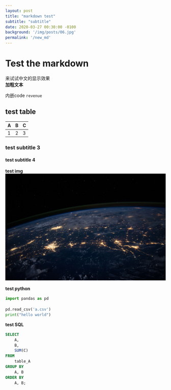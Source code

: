 ```yaml
---
layout: post
title: "markdown test"
subtitle: "subtitle"
date: 2020-03-27 00:30:00 -0100
background: '/img/posts/06.jpg'
permalink: '/new_md'
---
```


# Test the markdown

来试试中文的显示效果  
**加粗文本**

内嵌code `revenue`


## test table
| A | B | C |
| - | - | - |
| 1 | 2 | 3 |

### test subtitle 3
#### test subtitle 4

**test img**  
![imgg](/img/posts/06.jpg)


**test python**  
```python
import pandas as pd

pd.read_csv('a.csv')
print("hello world")
```

**test SQL**
```SQL
SELECT
    A,
    B,
    SUM(C)
FROM 
    table_A
GROUP BY
    A, B
ORDER BY
    A, B;
